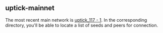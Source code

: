 ## uptick-mainnet

The most recent main network is [uptick_117 - 1](./uptick_117-1). 
In the corresponding directory, you'll be able to locate a list of seeds and peers for connection.


